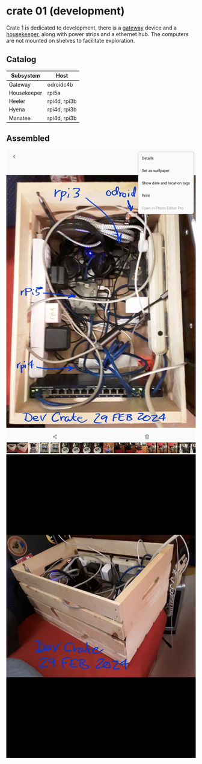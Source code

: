 # crate 01 (development)
Crate 1 is dedicated to development, there is a [gateway](https://github.com/guycole/mellow-wombat/blob/main/infra/odroidc4_config.md) device and a [housekeeper](https://github.com/guycole/mellow-wombat/blob/main/shelf/housekeeper.md), along with power strips and a ethernet hub.  The computers are not mounted on shelves to facilitate exploration. 

## Catalog
| Subsystem   | Host         |
| ----------- | ------------ |
| Gateway     | odroidc4b    |
| Housekeeper | rpi5a        |
| Heeler      | rpi4d, rpi3b |
| Hyena       | rpi4d, rpi3b |
| Manatee     | rpi4d, rpi3b |

## Assembled
![inside](https://github.com/guycole/mellow-wombat/blob/main/grafix/crate0_inside.png)
![outside](https://github.com/guycole/mellow-wombat/blob/main/grafix/crate0_outside.png)
